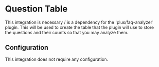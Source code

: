 # Question Table

This integration is necessary / is a dependency for the 'plus/faq-analyzer' plugin.
This will be used to create the table that the plugin will use to store the questions and their counts so that you may analyze them.

## Configuration

This integration does not require any configuration.


